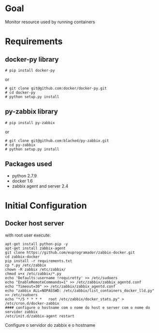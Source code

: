 # Goal

Monitor resource used by running containers


# Requirements

## docker-py library 

``` 
# pip install docker-py
```

or
```
# git clone git@github.com:docker/docker-py.git
# cd docker-py
# python setup.py install
```

## py-zabbix library 

```
# pip install py-zabbix
```
or

```
# git clone git@github.com:blacked/py-zabbix.git
# cd py-zabbix
# python setup.py install
```

## Packages used

* python 2.7.9
* docker 1.6
* zabbix agent and server 2.4

# Initial Configuration

## Docker host server

with root user execute:
```
apt-get install python-pip -y
apt-get install zabbix-agent
git clone https://github.com/euprogramador/zabbix-docker.git
cd zabbix-docker
pip install -r requirements.txt
cp *.py /etc/zabbix
chown -R zabbix /etc/zabbix/
chmod u+x /etc/zabbix/*.py
echo 'Defaults:username !requiretty' >> /etc/sudoers
echo "EnableRemoteCommands=1" >> /etc/zabbix/zabbix_agentd.conf
echo "Timeout=30" >> /etc/zabbix/zabbix_agentd.conf
echo "zabbix ALL=NOPASSWD: /etc/zabbix/list_containers_docker_lld.py" >> /etc/sudoers
echo "*/5 * * * *   root /etc/zabbix/docker_stats.py" > /etc/cron.d/docker-zabbix
#### configure o hostname com o nome do host e server com o nome do servidor zabbix
/etc/init.d/zabbix-agent restart
```

Configure o servidor do zabbix
e o hostname



